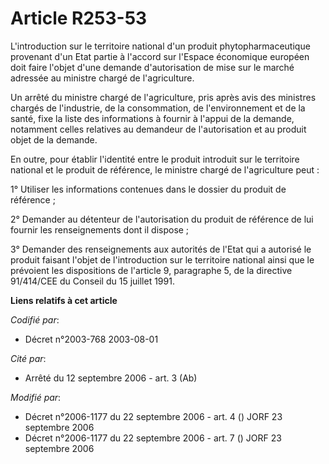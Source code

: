 # Article R253-53

L'introduction sur le territoire national d'un produit phytopharmaceutique provenant d'un Etat partie à l'accord sur l'Espace
économique européen doit faire l'objet d'une demande d'autorisation de mise sur le marché adressée au ministre chargé de
l'agriculture.

Un arrêté du ministre chargé de l'agriculture, pris après avis des ministres chargés de l'industrie, de la consommation, de
l'environnement et de la santé, fixe la liste des informations à fournir à l'appui de la demande, notamment celles relatives
au demandeur de l'autorisation et au produit objet de la demande.

En outre, pour établir l'identité entre le produit introduit sur le territoire national et le produit de référence, le
ministre chargé de l'agriculture peut :

1° Utiliser les informations contenues dans le dossier du produit de référence ;

2° Demander au détenteur de l'autorisation du produit de référence de lui fournir les renseignements dont il dispose ;

3° Demander des renseignements aux autorités de l'Etat qui a autorisé le produit faisant l'objet de l'introduction sur le
territoire national ainsi que le prévoient les dispositions de l'article 9, paragraphe 5, de la directive 91/414/CEE du
Conseil du 15 juillet 1991.

**Liens relatifs à cet article**

_Codifié par_:

  - Décret n°2003-768 2003-08-01

_Cité par_:

  - Arrêté du 12 septembre 2006 - art. 3 (Ab)

_Modifié par_:

  - Décret n°2006-1177 du 22 septembre 2006 - art. 4 () JORF 23 septembre 2006
  - Décret n°2006-1177 du 22 septembre 2006 - art. 7 () JORF 23 septembre 2006
